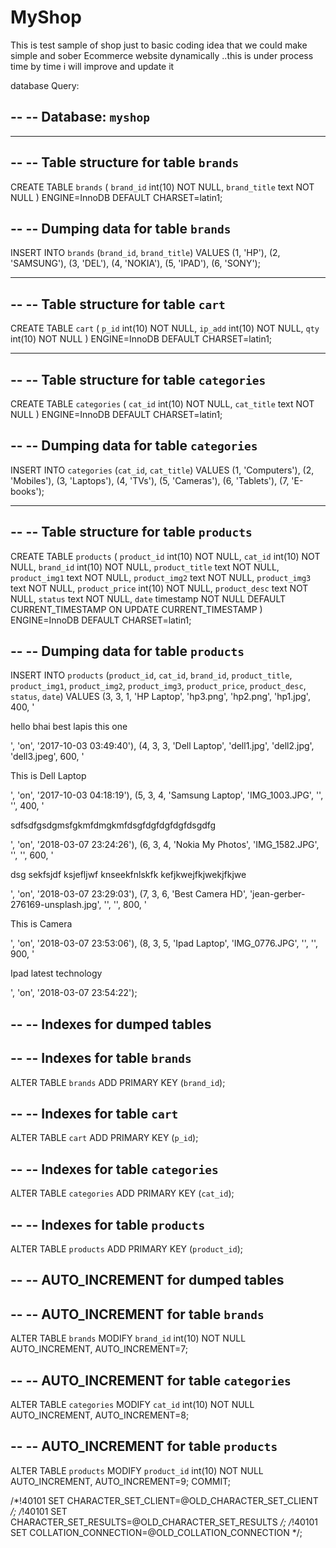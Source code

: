 # MyShop
This is test sample of shop just to basic coding idea that we could make simple and sober Ecommerce website dynamically ..this is under process time by time i will improve and update it



database Query:

--
-- Database: `myshop`
--

-- --------------------------------------------------------

--
-- Table structure for table `brands`
--

CREATE TABLE `brands` (
  `brand_id` int(10) NOT NULL,
  `brand_title` text NOT NULL
) ENGINE=InnoDB DEFAULT CHARSET=latin1;

--
-- Dumping data for table `brands`
--

INSERT INTO `brands` (`brand_id`, `brand_title`) VALUES
(1, 'HP'),
(2, 'SAMSUNG'),
(3, 'DEL'),
(4, 'NOKIA'),
(5, 'IPAD'),
(6, 'SONY');

-- --------------------------------------------------------

--
-- Table structure for table `cart`
--

CREATE TABLE `cart` (
  `p_id` int(10) NOT NULL,
  `ip_add` int(10) NOT NULL,
  `qty` int(10) NOT NULL
) ENGINE=InnoDB DEFAULT CHARSET=latin1;

-- --------------------------------------------------------

--
-- Table structure for table `categories`
--

CREATE TABLE `categories` (
  `cat_id` int(10) NOT NULL,
  `cat_title` text NOT NULL
) ENGINE=InnoDB DEFAULT CHARSET=latin1;

--
-- Dumping data for table `categories`
--

INSERT INTO `categories` (`cat_id`, `cat_title`) VALUES
(1, 'Computers'),
(2, 'Mobiles'),
(3, 'Laptops'),
(4, 'TVs'),
(5, 'Cameras'),
(6, 'Tablets'),
(7, 'E-books');

-- --------------------------------------------------------

--
-- Table structure for table `products`
--

CREATE TABLE `products` (
  `product_id` int(10) NOT NULL,
  `cat_id` int(10) NOT NULL,
  `brand_id` int(10) NOT NULL,
  `product_title` text NOT NULL,
  `product_img1` text NOT NULL,
  `product_img2` text NOT NULL,
  `product_img3` text NOT NULL,
  `product_price` int(10) NOT NULL,
  `product_desc` text NOT NULL,
  `status` text NOT NULL,
  `date` timestamp NOT NULL DEFAULT CURRENT_TIMESTAMP ON UPDATE CURRENT_TIMESTAMP
) ENGINE=InnoDB DEFAULT CHARSET=latin1;

--
-- Dumping data for table `products`
--

INSERT INTO `products` (`product_id`, `cat_id`, `brand_id`, `product_title`, `product_img1`, `product_img2`, `product_img3`, `product_price`, `product_desc`, `status`, `date`) VALUES
(3, 3, 1, 'HP Laptop', 'hp3.png', 'hp2.png', 'hp1.jpg', 400, '<p>hello bhai best lapis this one</p>', 'on', '2017-10-03 03:49:40'),
(4, 3, 3, 'Dell Laptop', 'dell1.jpg', 'dell2.jpg', 'dell3.jpeg', 600, '<p>This is Dell Laptop</p>', 'on', '2017-10-03 04:18:19'),
(5, 3, 4, 'Samsung Laptop', 'IMG_1003.JPG', '', '', 400, '<p>sdfsdfgsdgmsfgkmfdmgkmfdsgfdgfdgfdgfdsgdfg</p>', 'on', '2018-03-07 23:24:26'),
(6, 3, 4, 'Nokia My Photos', 'IMG_1582.JPG', '', '', 600, '<p>dsg sekfsjdf ksjefljwf knseekfnlskfk kefjkwejfkjwekjfkjwe</p>', 'on', '2018-03-07 23:29:03'),
(7, 3, 6, 'Best Camera HD', 'jean-gerber-276169-unsplash.jpg', '', '', 800, '<p>This is Camera</p>', 'on', '2018-03-07 23:53:06'),
(8, 3, 5, 'Ipad Laptop', 'IMG_0776.JPG', '', '', 900, '<p>Ipad latest technology</p>', 'on', '2018-03-07 23:54:22');

--
-- Indexes for dumped tables
--

--
-- Indexes for table `brands`
--
ALTER TABLE `brands`
  ADD PRIMARY KEY (`brand_id`);

--
-- Indexes for table `cart`
--
ALTER TABLE `cart`
  ADD PRIMARY KEY (`p_id`);

--
-- Indexes for table `categories`
--
ALTER TABLE `categories`
  ADD PRIMARY KEY (`cat_id`);

--
-- Indexes for table `products`
--
ALTER TABLE `products`
  ADD PRIMARY KEY (`product_id`);

--
-- AUTO_INCREMENT for dumped tables
--

--
-- AUTO_INCREMENT for table `brands`
--
ALTER TABLE `brands`
  MODIFY `brand_id` int(10) NOT NULL AUTO_INCREMENT, AUTO_INCREMENT=7;

--
-- AUTO_INCREMENT for table `categories`
--
ALTER TABLE `categories`
  MODIFY `cat_id` int(10) NOT NULL AUTO_INCREMENT, AUTO_INCREMENT=8;

--
-- AUTO_INCREMENT for table `products`
--
ALTER TABLE `products`
  MODIFY `product_id` int(10) NOT NULL AUTO_INCREMENT, AUTO_INCREMENT=9;
COMMIT;

/*!40101 SET CHARACTER_SET_CLIENT=@OLD_CHARACTER_SET_CLIENT */;
/*!40101 SET CHARACTER_SET_RESULTS=@OLD_CHARACTER_SET_RESULTS */;
/*!40101 SET COLLATION_CONNECTION=@OLD_COLLATION_CONNECTION */;

